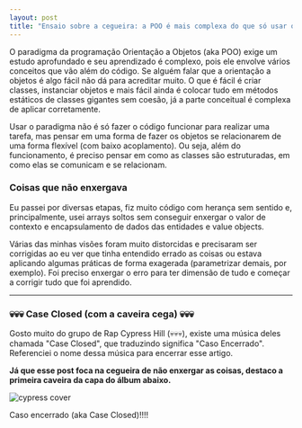 ```yaml
---
layout: post
title: "Ensaio sobre a cegueira: a POO é mais complexa do que só usar objetos"
---
```


O paradigma da programação Orientação a Objetos (aka POO) exige um estudo aprofundado e seu aprendizado é complexo, pois ele envolve vários conceitos que vão além do código. Se alguém falar que a orientação a objetos é algo fácil não dá para acreditar muito. O que é fácil é criar classes, instanciar objetos e mais fácil ainda é colocar tudo em métodos estáticos de classes gigantes sem coesão, já a parte conceitual é complexa de aplicar corretamente.

Usar o paradigma não é só fazer o código funcionar para realizar uma tarefa, mas pensar em uma forma de fazer os objetos se relacionarem de uma forma flexível (com baixo acoplamento). Ou seja, além do funcionamento, é preciso pensar em como as classes são estruturadas, em como elas se comunicam e se relacionam. 

### Coisas que não enxergava

Eu passei por diversas etapas, fiz muito código com herança sem sentido e, principalmente, usei arrays soltos sem conseguir enxergar o valor de contexto e encapsulamento de dados das entidades e value objects. 

Várias das minhas visões foram muito distorcidas e precisaram ser corrigidas ao eu ver que tinha entendido errado as coisas ou estava aplicando algumas práticas de forma exagerada (parametrizar demais, por exemplo). Foi preciso enxergar o erro para ter dimensão de tudo e começar a corrigir tudo que foi aprendido.

***

### 💀💀💀 Case Closed (com a caveira cega) 💀💀💀

Gosto muito do grupo de Rap Cypress Hill (💀💀💀), existe uma música deles chamada "Case Closed", que traduzindo significa "Caso Encerrado". Referenciei o nome dessa música para encerrar esse artigo. 

**Já que esse post foca na cegueira de não enxergar as coisas, destaco a primeira caveira da capa do álbum abaixo.**

![cypress cover](https://i.scdn.co/image/ab67616d0000b2734e51c518e787896bc8cdb1a5)

Caso encerrado (aka Case Closed)!!!!